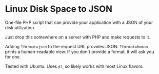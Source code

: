 # Linux Disk Space to JSON

One-file PHP script that can provide your application with a JSON of your disk utilization. 

Just drop this somewhere on a server with PHP and make requests to it.

Adding `?format=json` to the request URL provides JSON. `?format=human` prints a human-readable view. If you don't provide a format, it will ask you for one.

Tested with Ubuntu. Uses `df`, so likely works with most Linux flavors.
